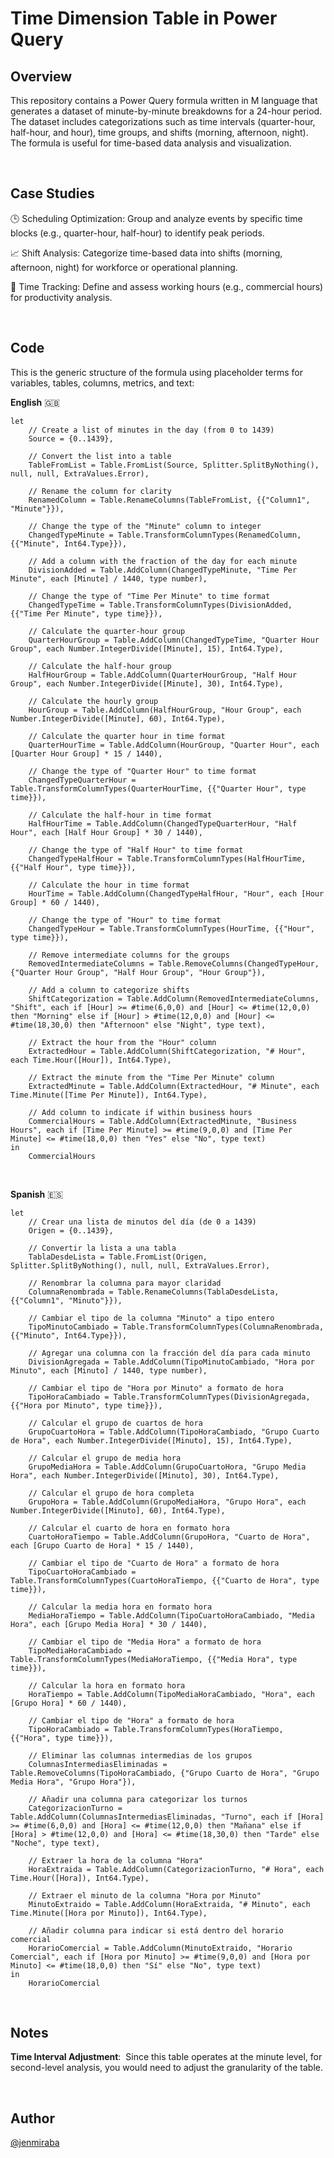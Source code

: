 # Time Dimension Table in Power Query


## Overview
This repository contains a Power Query formula written in M language that generates a dataset of minute-by-minute breakdowns for a 24-hour period. The dataset includes categorizations such as time intervals (quarter-hour, half-hour, and hour), time groups, and shifts (morning, afternoon, night). The formula is useful for time-based data analysis and visualization.

&nbsp;
## Case Studies
🕒 Scheduling Optimization: Group and analyze events by specific time blocks (e.g., quarter-hour, half-hour) to identify peak periods.

📈 Shift Analysis: Categorize time-based data into shifts (morning, afternoon, night) for workforce or operational planning.

🔄 Time Tracking: Define and assess working hours (e.g., commercial hours) for productivity analysis.


&nbsp;
## Code

This is the generic structure of the formula using placeholder terms for variables, tables, columns, metrics, and text:

**English** 🇬🇧
&nbsp;
```
let
    // Create a list of minutes in the day (from 0 to 1439)
    Source = {0..1439},

    // Convert the list into a table
    TableFromList = Table.FromList(Source, Splitter.SplitByNothing(), null, null, ExtraValues.Error),

    // Rename the column for clarity
    RenamedColumn = Table.RenameColumns(TableFromList, {{"Column1", "Minute"}}),

    // Change the type of the "Minute" column to integer
    ChangedTypeMinute = Table.TransformColumnTypes(RenamedColumn, {{"Minute", Int64.Type}}),

    // Add a column with the fraction of the day for each minute
    DivisionAdded = Table.AddColumn(ChangedTypeMinute, "Time Per Minute", each [Minute] / 1440, type number),

    // Change the type of "Time Per Minute" to time format
    ChangedTypeTime = Table.TransformColumnTypes(DivisionAdded, {{"Time Per Minute", type time}}),

    // Calculate the quarter-hour group
    QuarterHourGroup = Table.AddColumn(ChangedTypeTime, "Quarter Hour Group", each Number.IntegerDivide([Minute], 15), Int64.Type),

    // Calculate the half-hour group
    HalfHourGroup = Table.AddColumn(QuarterHourGroup, "Half Hour Group", each Number.IntegerDivide([Minute], 30), Int64.Type),

    // Calculate the hourly group
    HourGroup = Table.AddColumn(HalfHourGroup, "Hour Group", each Number.IntegerDivide([Minute], 60), Int64.Type),

    // Calculate the quarter hour in time format
    QuarterHourTime = Table.AddColumn(HourGroup, "Quarter Hour", each [Quarter Hour Group] * 15 / 1440),

    // Change the type of "Quarter Hour" to time format
    ChangedTypeQuarterHour = Table.TransformColumnTypes(QuarterHourTime, {{"Quarter Hour", type time}}),

    // Calculate the half-hour in time format
    HalfHourTime = Table.AddColumn(ChangedTypeQuarterHour, "Half Hour", each [Half Hour Group] * 30 / 1440),

    // Change the type of "Half Hour" to time format
    ChangedTypeHalfHour = Table.TransformColumnTypes(HalfHourTime, {{"Half Hour", type time}}),

    // Calculate the hour in time format
    HourTime = Table.AddColumn(ChangedTypeHalfHour, "Hour", each [Hour Group] * 60 / 1440),

    // Change the type of "Hour" to time format
    ChangedTypeHour = Table.TransformColumnTypes(HourTime, {{"Hour", type time}}),

    // Remove intermediate columns for the groups
    RemovedIntermediateColumns = Table.RemoveColumns(ChangedTypeHour, {"Quarter Hour Group", "Half Hour Group", "Hour Group"}),

    // Add a column to categorize shifts
    ShiftCategorization = Table.AddColumn(RemovedIntermediateColumns, "Shift", each if [Hour] >= #time(6,0,0) and [Hour] <= #time(12,0,0) then "Morning" else if [Hour] > #time(12,0,0) and [Hour] <= #time(18,30,0) then "Afternoon" else "Night", type text),

    // Extract the hour from the "Hour" column
    ExtractedHour = Table.AddColumn(ShiftCategorization, "# Hour", each Time.Hour([Hour]), Int64.Type),

    // Extract the minute from the "Time Per Minute" column
    ExtractedMinute = Table.AddColumn(ExtractedHour, "# Minute", each Time.Minute([Time Per Minute]), Int64.Type),

    // Add column to indicate if within business hours
    CommercialHours = Table.AddColumn(ExtractedMinute, "Business Hours", each if [Time Per Minute] >= #time(9,0,0) and [Time Per Minute] <= #time(18,0,0) then "Yes" else "No", type text)
in
    CommercialHours

```
&nbsp;


**Spanish** 🇪🇸
```
let
    // Crear una lista de minutos del día (de 0 a 1439)
    Origen = {0..1439},

    // Convertir la lista a una tabla
    TablaDesdeLista = Table.FromList(Origen, Splitter.SplitByNothing(), null, null, ExtraValues.Error),

    // Renombrar la columna para mayor claridad
    ColumnaRenombrada = Table.RenameColumns(TablaDesdeLista, {{"Column1", "Minuto"}}),

    // Cambiar el tipo de la columna "Minuto" a tipo entero
    TipoMinutoCambiado = Table.TransformColumnTypes(ColumnaRenombrada, {{"Minuto", Int64.Type}}),

    // Agregar una columna con la fracción del día para cada minuto
    DivisionAgregada = Table.AddColumn(TipoMinutoCambiado, "Hora por Minuto", each [Minuto] / 1440, type number),

    // Cambiar el tipo de "Hora por Minuto" a formato de hora
    TipoHoraCambiado = Table.TransformColumnTypes(DivisionAgregada, {{"Hora por Minuto", type time}}),

    // Calcular el grupo de cuartos de hora
    GrupoCuartoHora = Table.AddColumn(TipoHoraCambiado, "Grupo Cuarto de Hora", each Number.IntegerDivide([Minuto], 15), Int64.Type),

    // Calcular el grupo de media hora
    GrupoMediaHora = Table.AddColumn(GrupoCuartoHora, "Grupo Media Hora", each Number.IntegerDivide([Minuto], 30), Int64.Type),

    // Calcular el grupo de hora completa
    GrupoHora = Table.AddColumn(GrupoMediaHora, "Grupo Hora", each Number.IntegerDivide([Minuto], 60), Int64.Type),

    // Calcular el cuarto de hora en formato hora
    CuartoHoraTiempo = Table.AddColumn(GrupoHora, "Cuarto de Hora", each [Grupo Cuarto de Hora] * 15 / 1440),

    // Cambiar el tipo de "Cuarto de Hora" a formato de hora
    TipoCuartoHoraCambiado = Table.TransformColumnTypes(CuartoHoraTiempo, {{"Cuarto de Hora", type time}}),

    // Calcular la media hora en formato hora
    MediaHoraTiempo = Table.AddColumn(TipoCuartoHoraCambiado, "Media Hora", each [Grupo Media Hora] * 30 / 1440),

    // Cambiar el tipo de "Media Hora" a formato de hora
    TipoMediaHoraCambiado = Table.TransformColumnTypes(MediaHoraTiempo, {{"Media Hora", type time}}),

    // Calcular la hora en formato hora
    HoraTiempo = Table.AddColumn(TipoMediaHoraCambiado, "Hora", each [Grupo Hora] * 60 / 1440),

    // Cambiar el tipo de "Hora" a formato de hora
    TipoHoraCambiado = Table.TransformColumnTypes(HoraTiempo, {{"Hora", type time}}),

    // Eliminar las columnas intermedias de los grupos
    ColumnasIntermediasEliminadas = Table.RemoveColumns(TipoHoraCambiado, {"Grupo Cuarto de Hora", "Grupo Media Hora", "Grupo Hora"}),

    // Añadir una columna para categorizar los turnos
    CategorizacionTurno = Table.AddColumn(ColumnasIntermediasEliminadas, "Turno", each if [Hora] >= #time(6,0,0) and [Hora] <= #time(12,0,0) then "Mañana" else if [Hora] > #time(12,0,0) and [Hora] <= #time(18,30,0) then "Tarde" else "Noche", type text),

    // Extraer la hora de la columna "Hora"
    HoraExtraida = Table.AddColumn(CategorizacionTurno, "# Hora", each Time.Hour([Hora]), Int64.Type),

    // Extraer el minuto de la columna "Hora por Minuto"
    MinutoExtraido = Table.AddColumn(HoraExtraida, "# Minuto", each Time.Minute([Hora por Minuto]), Int64.Type),

    // Añadir columna para indicar si está dentro del horario comercial
    HorarioComercial = Table.AddColumn(MinutoExtraido, "Horario Comercial", each if [Hora por Minuto] >= #time(9,0,0) and [Hora por Minuto] <= #time(18,0,0) then "Sí" else "No", type text)
in
    HorarioComercial

```
&nbsp;
## Notes

**Time Interval Adjustment**:&nbsp;
Since this table operates at the minute level, for second-level analysis, you would need to adjust the granularity of the table.

&nbsp;

## Author 
[@jenmiraba](https://github.com/jenmiraba)


